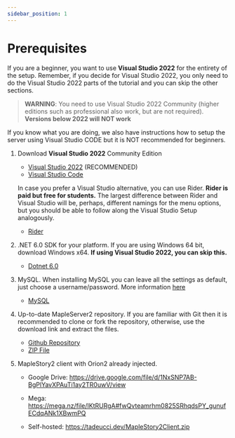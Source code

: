 ```yaml
---
sidebar_position: 1
---
```


# Prerequisites

If you are a beginner, you want to use **Visual Studio 2022** for the entirety of the setup. Remember, if you decide for Visual Studio 2022, you only need to do the Visual Studio 2022 parts of the tutorial and you can skip the other sections.

> **WARNING**: You need to use Visual Studio 2022 Community (higher editions such as professional also work, but are not required). **Versions below 2022 will NOT work**

If you know what you are doing, we also have instructions how to setup the server using Visual Studio CODE but it is NOT recommended for beginners.

1. Download **Visual Studio 2022** Community Edition

    - [Visual Studio 2022](https://visualstudio.microsoft.com/downloads/) (RECOMMENDED)
    - [Visual Studio Code](https://code.visualstudio.com/?wt.mc_id=vscom_downloads)

    In case you prefer a Visual Studio alternative, you can use Rider. **Rider is paid but free for students.** The largest difference between Rider and Visual Studio will be, perhaps, different namings for the menu options, but you should be able to follow along the Visual Studio Setup analogously.

    - [Rider](https://www.jetbrains.com/rider/)

2. .NET 6.0 SDK for your platform. If you are using Windows 64 bit, download Windows x64. **If using Visual Studio 2022, you can skip this.**

    - [Dotnet 6.0](https://dotnet.microsoft.com/download/dotnet/6.0)

3. MySQL. When installing MySQL you can leave all the settings as default, just choose a username/password. More information [here](/docs/setup/database-setup)

    - [MySQL](https://dev.mysql.com/downloads/windows/installer/8.0.html)

4. Up-to-date MapleServer2 repository. If you are familiar with Git then it is recommended to clone or fork the repository, otherwise, use the download link and extract the files.

    - [Github Repository](https://github.com/AlanMorel/MapleServer2)
    - [ZIP File](https://github.com/AlanMorel/MapleServer2/archive/master.zip)

5. MapleStory2 client with Orion2 already injected.

    - Google Drive: <https://drive.google.com/file/d/1NxSNP7AB-BgPlYavXPAuTi1ay2TR0uwV/view>

    - Mega: <https://mega.nz/file/IKtRURgA#fwQvteamrhm0825SRhqdsPY_gunufECdqANk1XBwmPQ>

    - Self-hosted: <https://tadeucci.dev/MapleStory2Client.zip>
